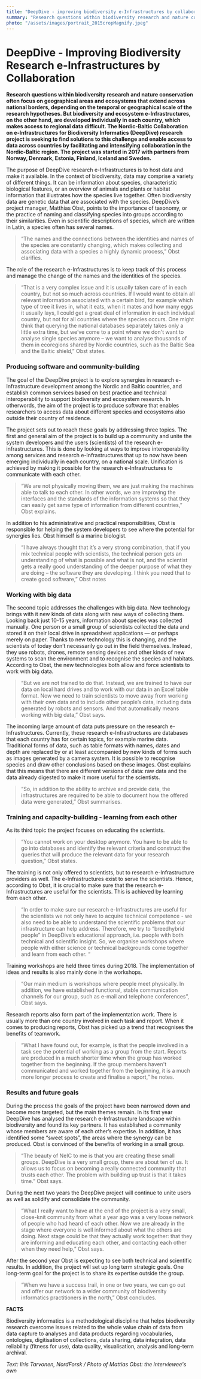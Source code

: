 ```yaml
---
title: "DeepDive - improving biodiversity e-Infrastructures by collaboration"
summary: "Research questions within biodiversity research and nature conservation often focus on geographical areas and ecosystems that extend across national borders, depending on the temporal or geographical scale of the research hypotheses. But biodiversity and ecosystem e-Infrastructures, on the other hand, are developed individually in each country, which makes access to regional data difficult. The Nordic-Baltic Collaboration on e-Infrastructures for Biodiversity Informatics (DeepDive) research project is seeking to find solutions to this challenge and enable access to data across countries by facilitating and intensifying collaboration in the Nordic-Baltic region. The project was started in 2017 with partners from Norway, Denmark, Estonia, Finland, Iceland and Sweden."
photo: "/assets/images/portrait_2015cropMagnify.jpeg"
---
```


DeepDive - Improving Biodiversity Research e-Infrastructures by Collaboration
===========================

**Research questions within biodiversity research and nature conservation often focus on geographical areas and ecosystems that extend
across national borders, depending on the temporal or geographical scale of the research hypotheses. But biodiversity and ecosystem
e-Infrastructures, on the other hand, are developed individually in each country, which makes access to regional data difficult. The 
Nordic-Baltic Collaboration on e-Infrastructures for Biodiversity Informatics (DeepDive) research project is seeking to find solutions 
to this challenge and enable access to data across countries by facilitating and intensifying collaboration in the Nordic-Baltic region. 
The project was started in 2017 with partners from Norway, Denmark, Estonia, Finland, Iceland and Sweden.**

The purpose of DeepDive research e-Infrastructures is to host data and make it available. In the context of biodiversity, data may comprise a variety of 
different things. It can be information about species, characteristic biological features, or an overview of animals and plants or 
habitat information that illustrates how the species live together. Often biodiversity data are genetic data that are associated with 
the species. DeepDive’s project manager, Matthias Obst, points to the importance of taxonomy, or the practice of naming and classifying 
species into groups according to their similarities. Even in scientific descriptions of species, which are written in Latin, a species
often has several names. 

> “The names and the connections between the identities and names of the species are constantly changing, which makes collecting and 
> associating data with a species a highly dynamic process,” Obst clarifies.

The role of the research e-Infrastructures is to keep track of this process and manage the change of the names and the identities of the species. 

> “That is a very complex issue and it is usually taken care of in each country, but not so much across countries. If I would want to 
> obtain all relevant information associated with a certain bird, for example which type of tree it lives in, what it eats, when it
> mates and how many eggs it usually lays, I could get a great deal of information in each individual country, but not for all countries
> where the species occurs. One might think that querying the national databases separately takes only a little extra time, but we’ve
> come to a point where we don't want to analyse single species anymore – we want to analyse thousands of them in ecoregions shared by
> Nordic countries, such as the Baltic Sea and the Baltic shield,” Obst states.

### Producing software and community-building

The goal of the DeepDive project is to explore synergies in research e-Infrastructure development among the Nordic and Baltic countries, and establish common services based on best practice and technical interoperability to support biodiversity and ecosystem research. In otherwords, the aim of the project is to produce software that enables researchers to access data about different species and ecosystems also outside their country of residence. 

The project sets out to reach these goals by addressing three topics. The first and general aim of the project is to build up a community and unite the system developers and the users (scientists) of the research e-infrastructures. This is done by looking at ways to improve interoperability among services and research e-Infrastructures that up to now have been emerging individually in each country, on a national scale. Unification is achieved by making it possible for the research e-Infrastructures to communicate with each other. 

> “We are not physically moving them, we are just making the machines able to talk to each other. In other words, we are improving the 
> interfaces and the standards of the information systems so that they can easily get same type of information from different
> countries,” Obst explains.

In addition to his administrative and practical responsibilities, Obst is responsible for helping the system developers to see where the
potential for synergies lies. Obst himself is a marine biologist. 

> “I have always thought that it’s a very strong combination, that if you mix technical people with scientists, the technical person
> gets an understanding of what is possible and what is not, and the scientist gets a really good understanding of the deeper purpose of
> what they are doing – the software they are developing. I think you need that to create good software,” Obst notes

### Working with big data

The second topic addresses the challenges with big data. New technology brings with it new kinds of data along with new ways of 
collecting them. Looking back just 10-15 years, information about species was collected manually. One person or a small group of 
scientists collected the data and stored it on their local drive in spreadsheet applications — or perhaps merely on paper. Thanks to 
new technology this is changing, and the scientists of today don’t necessarily go out in the field themselves. Instead, they use robots,
drones, remote sensing devices and other kinds of new systems to scan the environment and to recognise the species and habitats.
According to Obst, the new technologies both allow and force scientists to work with big data.

> “But we are not trained to do that. Instead, we are trained to have our data on local hard drives and to work with our data in an
> Excel table format. Now we need to train scientists to move away from working with their own data and to include other people’s data,
> including data generated by robots and sensors. And that automatically means working with big data,” Obst says.

The incoming large amount of data puts pressure on the research e-Infrastructures. Currently, these research e-Infrastructures are databases that each country has for certain topics, for example marine data. Traditional forms of data, such as table formats with names, dates and depth are replaced by or at least accompanied by new kinds of forms such as images generated by a camera system. It is possible to recognise species and draw other conclusions based on these images. Obst explains that this means that there are different versions of data: raw data and the data already digested to make it more useful for the scientists. 

> “So, in addition to the ability to archive and provide data, the infrastructures are required to be able to document how the offered 
> data were generated,” Obst summarises. 

### Training and capacity-building - learning from each other

As its third topic the project focuses on educating the scientists. 

> “You cannot work on your desktop anymore. You have to be able to go into databases and identify the relevant criteria and construct
> the queries that will produce the relevant data for your research question,” Obst states.  

The training is not only offered to scientists, but to research e-Infrastructure providers as well. The e-Infrastructures exist to serve the scientists. Hence, according to Obst, it is crucial to make sure that the research e-Infrastructures are useful for the scientists. This is achieved by learning from each other.

> “In order to make sure our research e-Infrastructures are useful for the scientists we not only have to acquire technical competence - 
> we also need to be able to understand the scientific problems that our infrastructure can help address. Therefore, we try to
> “breedhybrid people” in DeepDive’s educational approach, i.e. people with both technical and scientific insight. So, we organise
> workshops where people with either science or technical backgrounds come together and learn from each other. “

Training workshops are held three times during 2018. The implementation of ideas and results is also mainly done in the workshops. 

> “Our main medium is workshops where people meet physically. In addition, we have established functional, stable communication channels
> for our group, such as e-mail and telephone conferences”, Obst says.

Research reports also form part of the implementation work. There is usually more than one country involved in each task and report. 
When it comes to producing reports, Obst has picked up a trend that recognises the benefits of teamwork. 

> “What I have found out, for example, is that the people involved in a task see the potential of working as a group from the start. 
> Reports are produced in a much shorter time when the group has worked together from the beginning. If the group members haven't 
> communicated and worked together from the beginning, it is a much more longer process to create and finalise a report,” he notes.

### Results and future goals

During the process the goals of the project have been narrowed down and become more targeted, but the main themes remain. In its first 
year DeepDive has analysed the research e-Infrastructure landscape within biodiversity and found its key partners. It has established a community
whose members are aware of each other’s expertise. In addition, it has identified some “sweet spots”, the areas where the synergy can 
be produced.
Obst is convinced of the benefits of working in a small group.
 
> “The beauty of NeIC to me is that you are creating these small groups. DeepDive is a very small group, there are about ten of us. 
> It allows us to focus on becoming a really connected community that trusts each other. The problem with building up trust is that it 
> takes time.” Obst says.

During the next two years the DeepDive project will continue to unite users as well as solidify and consolidate the community. 

> “What I really want to have at the end of the project is a very small, close-knit community from what a year ago was a very loose 
> network of people who had heard of each other. Now we are already in the stage where everyone is well informed about what the others 
> are doing. Next stage could be that they actually work together: that they are informing and educating each other, and contacting each
> other when they need help,” Obst says. 

After the second year Obst is expecting to see both technical and scientific results. In addition, the project will set up long term
strategic goals. One long-term goal for the project is to share its expertise outside the group. 

> “When we have a success trail, in one or two years, we can go out and offer our network to a wider community of biodiversity
> informatics practitioners in the north,” Obst concludes.

**FACTS**

Biodiversity informatics is a methodological discipline that helps biodiversity research overcome issues related to the whole value 
chain of data from data capture to analyses and data products regarding vocabularies, ontologies, digitisation of collections, data 
sharing, data integration, data reliability (fitness for use), data quality, visualisation, analysis and long-term archival.

*Text: Iiris Tarvonen, NordForsk / Photo of Mattias Obst: the interviewee's own*
